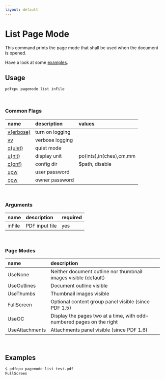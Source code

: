 ```yaml
---
layout: default
---
```


# List Page Mode

This command prints the page mode that shall be used when the document is opened.

Have a look at some [examples](#examples).

## Usage

```
pdfcpu pagemode list inFile
```

<br>

### Common Flags

| name                                            | description     | values
|:------------------------------------------------|:----------------|:-------
| [v(erbose)](../getting_started/common_flags.md) | turn on logging |
| [vv](../getting_started/common_flags.md)        | verbose logging |
| [q(uiet)](../getting_started/common_flags.md)   | quiet mode      |
| [u(nit)](../getting_started/common_flags.md)    | display unit    | po(ints),in(ches),cm,mm
| [c(onf)](../getting_started/common_flags.md)       | config dir      | $path, disable
| [upw](../getting_started/common_flags.md)          | user password   |
| [opw](../getting_started/common_flags.md)          | owner password  |

<br>

### Arguments

| name    | description         | required
|:--------|:--------------------|:--------------------------
| inFile  | PDF input file                             | yes

<br>

### Page Modes

| name           | description
|:---------------|:-------------------------------------------------
| UseNone        | Neither document outline nor thumbnail images visible (default)
| UseOutlines    | Document outline visible
| UseThumbs      | Thumbnail images visible
| FullScreen     | Optional content group panel visible (since PDF 1.5)
| UseOC          | Display the pages two at a time, with odd-numbered pages on the right
| UseAttachments | Attachments panel visible (since PDF 1.6)

<br>

## Examples

```sh
$ pdfcpu pagemode list test.pdf
FullScreen
```


